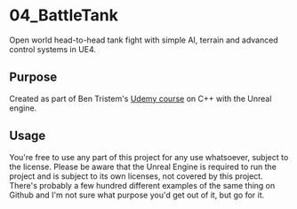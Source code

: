 # 04_BattleTank
Open world head-to-head tank fight with simple AI, terrain and advanced control systems in UE4.

## Purpose
Created as part of Ben Tristem's [Udemy course](https://www.udemy.com/unrealcourse/) on C++ with the Unreal engine.

## Usage
You're free to use any part of this project for any use whatsoever, subject to the license. Please be aware that the Unreal Engine is required to run the project and is subject to its own licenses, not covered by this project.
There's probably a few hundred different examples of the same thing on Github and I'm not sure what purpose you'd get out of it, but go for it.
